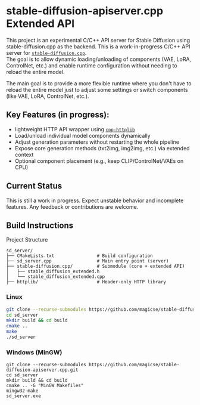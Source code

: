 # stable-diffusion-apiserver.cpp Extended API
This project is an experimental C/C++ API server for Stable Diffusion using stable-diffusion.cpp as the backend.
This is a work-in-progress C/C++ API server for [`stable-diffusion.cpp`](https://github.com/leejet/stable-diffusion.cpp).  
The goal is to allow dynamic loading/unloading of components (VAE, LoRA, ControlNet, etc.) and enable runtime configuration without needing to reload the entire model.

The main goal is to provide a more flexible runtime where you don't have to reload the entire model just to adjust some settings or switch components (like VAE, LoRA, ControlNet, etc.).

## Key Features (in progress):
- lightweight HTTP API wrapper using [`cpp-httplib`](https://github.com/yhirose/cpp-httplib)
- Load/unload individual model components dynamically
- Adjust generation parameters without restarting the whole pipeline
- Expose core generation methods (txt2img, img2img, etc.) via extended context
- Optional component placement (e.g., keep CLIP/ControlNet/VAEs on CPU)


## Current Status
This is still a work in progress. Expect unstable behavior and incomplete features. Any feedback or contributions are welcome.

## Build Instructions
Project Structure
```
sd_server/
├── CMakeLists.txt                # Build configuration
├── sd_server.cpp                 # Main entry point (server)
├── stable-diffusion.cpp/         # Submodule (core + extended API)
│   ├── stable_diffusion_extended.h
│   └── stable_diffusion_extended.cpp
├── httplib/                      # Header-only HTTP library
```

### Linux
```bash
git clone --recurse-submodules https://github.com/magicse/stable-diffusion-apiserver.cpp.git
cd sd_server
mkdir build && cd build
cmake ..
make
./sd_server
```
### Windows (MinGW)
```
git clone --recurse-submodules https://github.com/magicse/stable-diffusion-apiserver.cpp.git
cd sd_server
mkdir build && cd build
cmake .. -G "MinGW Makefiles"
mingw32-make
sd_server.exe
```

